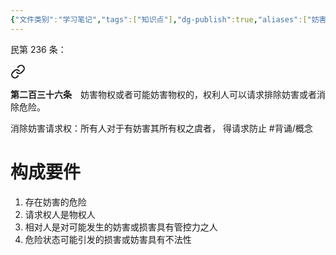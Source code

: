 ```yaml
---
{"文件类别":"学习笔记","tags":["知识点"],"dg-publish":true,"aliases":["妨害预防请求权"],"permalink":"/学习笔记studyup/知识点cheese/消除危险请求权/","dgPassFrontmatter":true,"created":"2024-10-05T20:15:21.474+08:00","updated":"2024-10-05T20:16:16.665+08:00"}
---
```


民第 236 条：
<div class="transclusion internal-embed is-loaded"><a class="markdown-embed-link" href="////#t236" aria-label="Open link"><svg xmlns="http://www.w3.org/2000/svg" width="24" height="24" viewBox="0 0 24 24" fill="none" stroke="currentColor" stroke-width="2" stroke-linecap="round" stroke-linejoin="round" class="svg-icon lucide-link"><path d="M10 13a5 5 0 0 0 7.54.54l3-3a5 5 0 0 0-7.07-7.07l-1.72 1.71"></path><path d="M14 11a5 5 0 0 0-7.54-.54l-3 3a5 5 0 0 0 7.07 7.07l1.71-1.71"></path></svg></a><div class="markdown-embed">



**第二百三十六条**　妨害物权或者可能妨害物权的，权利人可以请求排除妨害或者消除危险。 

</div></div>

消除妨害请求权：所有人对于有妨害其所有权之虞者， 得请求防止 #背诵/概念 
# 构成要件
1. 存在妨害的危险
2. 请求权人是物权人
3. 相对人是对可能发生的妨害或损害具有管控力之人
4. 危险状态可能引发的损害或妨害具有不法性